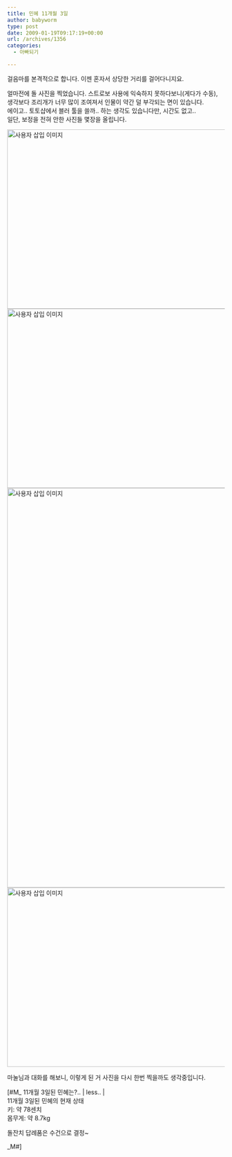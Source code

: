```yaml
---
title: 민혜 11개월 3일
author: babyworm
type: post
date: 2009-01-19T09:17:19+00:00
url: /archives/1356
categories:
  - 아빠되기

---
```

걸음마를 본격적으로 합니다. 이젠 혼자서 상당한 거리를 걸어다니지요.

얼마전에 돌 사진을 찍었습니다. 스트로보 사용에 익숙하지 못하다보니(게다가 수동), 생각보다 조리개가 너무 많이 조여져서 인물이 약간 덜 부각되는 면이 있습니다.  
에이고.. 토토샵에서 블러 툴을 쓸까.. 하는 생각도 있습니다만, 시간도 없고..  
일단, 보정을 전혀 안한 사진들 몇장을 올립니다. 

<img loading="lazy" decoding="async" src="https://i0.wp.com/babyworm.net/wordpress/wp-content/uploads/1/ok220000000000.jpg?resize=620%2C415" class="aligncenter" width="620" height="415" alt="사용자 삽입 이미지" data-recalc-dims="1" />  
<img loading="lazy" decoding="async" src="https://i0.wp.com/babyworm.net/wordpress/wp-content/uploads/1/pk220000000000.jpg?resize=620%2C415" class="aligncenter" width="620" height="415" alt="사용자 삽입 이미지" data-recalc-dims="1" />  
<img loading="lazy" decoding="async" src="https://i0.wp.com/babyworm.net/wordpress/wp-content/uploads/1/ok220000000001.jpg?resize=620%2C925" class="aligncenter" width="620" height="925" alt="사용자 삽입 이미지" data-recalc-dims="1" />  
<img loading="lazy" decoding="async" src="https://i0.wp.com/babyworm.net/wordpress/wp-content/uploads/1/nk220000000000.jpg?resize=620%2C415" class="aligncenter" width="620" height="415" alt="사용자 삽입 이미지" data-recalc-dims="1" /> 

마눌님과 대화를 해보니, 이렇게 된 거 사진을 다시 한번 찍을까도 생각중입니다. 

[#M_ 11개월 3일된 민혜는?.. | less.. |  
11개월 3일된 민혜의 현재 상태  
키: 약 78센치  
몸무게: 약 8.7kg

돌잔치 답례품은 수건으로 결정~

_M#]